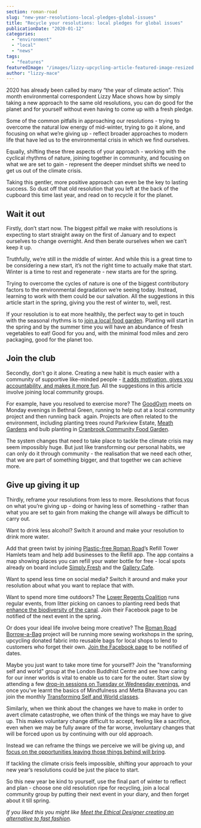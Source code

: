 ```yaml
---
section: roman-road
slug: "new-year-resolutions-local-pledges-global-issues"
title: "Recycle your resolutions: local pledges for global issues"
publicationDate: "2020-01-12"
categories: 
  - "environment"
  - "local"
  - "news"
tags: 
  - "features"
featuredImage: "/images/lizzy-upcycling-article-featured-image-resized.jpg"
author: "lizzy-mace"
---
```


2020 has already been called by many “the year of climate action”. This month environmental correspondent Lizzy Mace shows how by simply taking a new approach to the same old resolutions, you can do good for the planet and for yourself without even having to come up with a fresh pledge.

Some of the common pitfalls in approaching our resolutions - trying to overcome the natural low energy of mid-winter, trying to go it alone, and focusing on what we’re giving up - reflect broader approaches to modern life that have led us to the environmental crisis in which we find ourselves.

Equally, shifting these three aspects of your approach - working with the cyclical rhythms of nature, joining together in community, and focusing on what we are set to gain - represent the deeper mindset shifts we need to get us out of the climate crisis.

Taking this gentler, more positive approach can even be the key to lasting success. So dust off that old resolution that you left at the back of the cupboard this time last year, and read on to recycle it for the planet.

## Wait it out

Firstly, don’t start now. The biggest pitfall we make with resolutions is expecting to start straight away on the first of January and to expect ourselves to change overnight. And then berate ourselves when we can’t keep it up.

Truthfully, we’re still in the middle of winter. And while this is a great time to be considering a new start, it’s not the right time to actually make that start. Winter is a time to rest and regenerate - new starts are for the spring.

Trying to overcome the cycles of nature is one of the biggest contributory factors to the environmental degradation we’re seeing today. Instead, learning to work with them could be our salvation. All the suggestions in this article start in the spring, giving you the rest of winter to, well, rest.

If your resolution is to eat more healthily, the perfect way to get in touch with the seasonal rhythms is to [join a local food garden](https://romanroadlondon.com/move-to-london-become-a-gardener/). Planting will start in the spring and by the summer time you will have an abundance of fresh vegetables to eat! Good for you and, with the minimal food miles and zero packaging, good for the planet too.

## Join the club

Secondly, don’t go it alone. Creating a new habit is much easier with a community of supportive like-minded people - [it adds motivation, gives you accountability, and makes it more fun](https://www.nifs.org/blog/five-reasons-to-find-a-workout-buddy-motivation-accountability-and-more). All the suggestions in this article involve joining local community groups.

For example, have you resolved to exercise more? The [GoodGym](https://www.goodgym.org/areas/tower-hamlets) meets on Monday evenings in Bethnal Green, running to help out at a local community project and then running back  again. Projects are often related to the environment, including planting trees round Parkview Estate, [Meath Gardens](https://romanroadlondon.com/friends-meath-gardens-mile-end/) and bulb planting in [Cranbrook Community Food Garden](https://romanroadlondon.com/cranbrook-community-food-garden-globe-town/).

The system changes that need to take place to tackle the climate crisis may seem impossibly huge. But just like transforming our personal habits, we can only do it through community - the realisation that we need each other, that we are part of something bigger, and that together we can achieve more.

## Give up giving it up

Thirdly, reframe your resolutions from less to more. Resolutions that focus on what you’re giving up - doing or having less of something - rather than what you are set to gain from making the change will always be difficult to carry out.

Want to drink less alcohol? Switch it around and make your resolution to drink more water.

Add that green twist by joining [Plastic-free Roman Road](https://www.facebook.com/groups/plasticfreeRoRd/)’s Refill Tower Hamlets team and help add businesses to the Refill app. The app contains a map showing places you can refill your water bottle for free - local spots already on board include [Simply Fresh](https://romanroadlondon.com/simply-fresh-globe-town-mehmet-guzel-interview/) and the [Gallery Cafe](https://romanroadlondon.com/gallery-cafe-bethnal-green-vegan-food-review/).

Want to spend less time on social media? Switch it around and make your resolution about what you want to replace that with.

Want to spend more time outdoors? The [Lower Regents Coalition](https://www.facebook.com/lowerregentscoalition/) runs regular events, from litter picking on canoes to planting reed beds that [enhance the biodiversity of the canal](https://romanroadlondon.com/reinventing-east-london-canals-lizzy-mace/). Join their Facebook page to be notified of the next event in the spring.

Or does your ideal life involve being more creative? The [Roman Road Borrow-a-Bag](https://www.facebook.com/romanroadborrowabag) project will be running more sewing workshops in the spring, upcycling donated fabric into reusable bags for local shops to lend to customers who forget their own. [Join the Facebook page](https://www.facebook.com/lowerregentscoalition/) to be notified of dates.

Maybe you just want to take more time for yourself? Join the "transforming self and world" group at the London Buddhist Centre and see how caring for our inner worlds is vital to enable us to care for the outer. Start slow by attending a few [drop-in sessions on Tuesday or Wednesday evenings](https://www.lbc.org.uk/events/meditation/tuesday-and-wednesday-evening-class.html), and once you’ve learnt the basics of Mindfulness and Metta Bhavana you can join the monthly [Transforming Self and World classes](https://www.lbc.org.uk/search-results.html?search=transforming+self+and+world&id=132).

Similarly, when we think about the changes we have to make in order to avert climate catastrophe, we often think of the things we may have to give up. This makes voluntary change difficult to accept, feeling like a sacrifice, even when we may be fully aware of the far worse, involuntary changes that will be forced upon us by continuing with our old approach.

Instead we can reframe the things we perceive we will be giving up, and [focus on the opportunities leaving those things behind will bring](https://newclimate.org/2018/09/09/climate-opportunity-report/).

If tackling the climate crisis feels impossible, shifting your approach to your new year’s resolutions could be just the place to start.

So this new year be kind to yourself, use the final part of winter to reflect and plan - choose one old resolution ripe for recycling, join a local community group by putting their next event in your diary, and then forget about it till spring.

_If you liked this you might like [Meet the Ethical Designer creating an alternative to fast fashion](https://romanroadlondon.com/ethical-designer-creating-alternative-to-fast-fashion/)._

